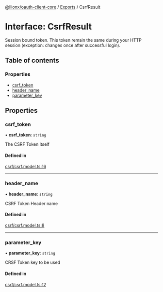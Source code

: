 [@ilionx/oauth-client-core](../README.md) / [Exports](../modules.md) / CsrfResult

# Interface: CsrfResult

Session bound token. This token remain the same during your HTTP session (exception: changes once after successful login).

## Table of contents

### Properties

- [csrf\_token](CsrfResult.md#csrf_token)
- [header\_name](CsrfResult.md#header_name)
- [parameter\_key](CsrfResult.md#parameter_key)

## Properties

### csrf\_token

• **csrf\_token**: `string`

The CSRF Token itself

#### Defined in

[csrf/csrf.model.ts:16](https://github.com/Q24/oauth-client/blob/7aa96fe/packages/oauth-client-core/src/csrf/csrf.model.ts#L16)

___

### header\_name

• **header\_name**: `string`

CSRF Token Header name

#### Defined in

[csrf/csrf.model.ts:8](https://github.com/Q24/oauth-client/blob/7aa96fe/packages/oauth-client-core/src/csrf/csrf.model.ts#L8)

___

### parameter\_key

• **parameter\_key**: `string`

CRSF Token key to be used

#### Defined in

[csrf/csrf.model.ts:12](https://github.com/Q24/oauth-client/blob/7aa96fe/packages/oauth-client-core/src/csrf/csrf.model.ts#L12)
